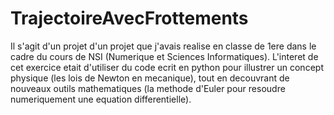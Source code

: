 # TrajectoireAvecFrottements

Il s'agit d'un projet d'un projet que j'avais realise en classe de 1ere dans le cadre du cours de NSI (Numerique et Sciences Informatiques).
L'interet de cet exercice etait d'utiliser du code ecrit en python pour illustrer un concept physique (les lois de Newton en mecanique), tout en decouvrant de nouveaux outils mathematiques (la methode d'Euler pour resoudre numeriquement une equation differentielle).
